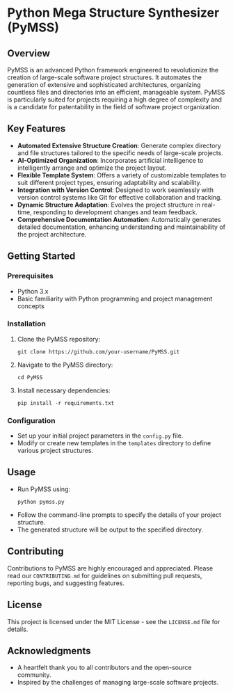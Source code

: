 # Python Mega Structure Synthesizer (PyMSS)

## Overview
PyMSS is an advanced Python framework engineered to revolutionize the creation of large-scale software project structures. It automates the generation of extensive and sophisticated architectures, organizing countless files and directories into an efficient, manageable system. PyMSS is particularly suited for projects requiring a high degree of complexity and is a candidate for patentability in the field of software project organization.

## Key Features
- **Automated Extensive Structure Creation**: Generate complex directory and file structures tailored to the specific needs of large-scale projects.
- **AI-Optimized Organization**: Incorporates artificial intelligence to intelligently arrange and optimize the project layout.
- **Flexible Template System**: Offers a variety of customizable templates to suit different project types, ensuring adaptability and scalability.
- **Integration with Version Control**: Designed to work seamlessly with version control systems like Git for effective collaboration and tracking.
- **Dynamic Structure Adaptation**: Evolves the project structure in real-time, responding to development changes and team feedback.
- **Comprehensive Documentation Automation**: Automatically generates detailed documentation, enhancing understanding and maintainability of the project architecture.

## Getting Started

### Prerequisites
- Python 3.x
- Basic familiarity with Python programming and project management concepts

### Installation
1. Clone the PyMSS repository:
   ```
   git clone https://github.com/your-username/PyMSS.git
   ```
2. Navigate to the PyMSS directory:
   ```
   cd PyMSS
   ```
3. Install necessary dependencies:
   ```
   pip install -r requirements.txt
   ```

### Configuration
- Set up your initial project parameters in the `config.py` file.
- Modify or create new templates in the `templates` directory to define various project structures.

## Usage
- Run PyMSS using:
  ```
  python pymss.py
  ```
- Follow the command-line prompts to specify the details of your project structure.
- The generated structure will be output to the specified directory.

## Contributing
Contributions to PyMSS are highly encouraged and appreciated. Please read our `CONTRIBUTING.md` for guidelines on submitting pull requests, reporting bugs, and suggesting features.

## License
This project is licensed under the MIT License - see the `LICENSE.md` file for details.

## Acknowledgments
- A heartfelt thank you to all contributors and the open-source community.
- Inspired by the challenges of managing large-scale software projects.
